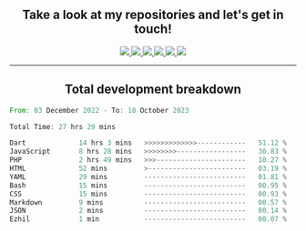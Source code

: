 <h2 align="center">
  Take a look at my repositories and let's get in touch!
</h2>
<p align="center">
  <a href= "">
    <img src="https://img.icons8.com/material-outlined/30/689d6a/facebook.png"/>
  </a>
  <a href= "">
    <img src="https://img.icons8.com/material-outlined/30/689d6a/instagram.png"/>
  </a>
  <a href= "">
    <img src="https://img.icons8.com/material-outlined/30/689d6a/linkedin.png"/>
  </a>
  <a href= "">
    <img src="https://img.icons8.com/material-outlined/30/689d6a/twitter.png"/>
  </a>
  <a href= "">
    <img src="https://img.icons8.com/material-outlined/30/689d6a/geography.png"/>
  </a>
  <a href="">
    <img src="https://img.icons8.com/material-outlined/30/689d6a/email.png"/>
  </a>
</p>

---

<h2 align="center">Total development breakdown</h2>

<p align="center">
<!--START_SECTION:waka-->

```rust
From: 03 December 2022 - To: 18 October 2023

Total Time: 27 hrs 29 mins

Dart             14 hrs 3 mins   >>>>>>>>>>>>>------------   51.12 %
JavaScript       8 hrs 28 mins   >>>>>>>>-----------------   30.83 %
PHP              2 hrs 49 mins   >>>----------------------   10.27 %
HTML             52 mins         >------------------------   03.19 %
YAML             29 mins         -------------------------   01.81 %
Bash             15 mins         -------------------------   00.95 %
CSS              15 mins         -------------------------   00.93 %
Markdown         9 mins          -------------------------   00.57 %
JSON             2 mins          -------------------------   00.14 %
Ezhil            1 min           -------------------------   00.07 %
```

<!--END_SECTION:waka-->
</p>
